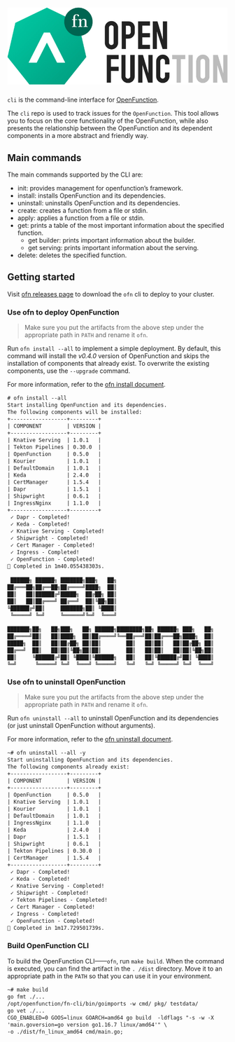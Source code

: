 # ![OpenFunctionCtl](docs/images/logo.png)

`cli` is the command-line interface for [OpenFunction](https://github.com/OpenFunction/OpenFunction).

The `cli` repo is used to track issues for the `OpenFunction`. This tool allows you to focus on the core functionality of the OpenFunction, while also presents the relationship between the OpenFunction and its dependent components in a more abstract and friendly way.

## Main commands
The main commands supported by the CLI are:
- init: provides management for openfunction’s framework.
- install: installs OpenFunction and its dependencies.
- uninstall: uninstalls OpenFunction and its dependencies.
- create: creates a function from a file or stdin.
- apply: applies a function from a file or stdin.
- get: prints a table of the most important information about the specified function.
  - get builder: prints important information about the builder.
  - get serving: prints important information about the serving.
- delete: deletes the specified function.

## Getting started

Visit [ofn releases page](https://github.com/OpenFunction/cli/releases/) to download the `ofn` cli to deploy to your cluster.

### Use ofn to deploy OpenFunction

> Make sure you put the artifacts from the above step under the appropriate path in `PATH` and rename it `ofn`. 

Run `ofn install --all` to implement a simple deployment. By default, this command will install the *v0.4.0* version of OpenFunction and skips the installation of components that already exist. To overwrite the existing components, use the `--upgrade` command. 

For more information, refer to the [ofn install document](docs/install.md).

```shell
# ofn install --all
Start installing OpenFunction and its dependencies.
The following components will be installed:
+------------------+---------+
| COMPONENT        | VERSION |
+------------------+---------+
| Knative Serving  | 1.0.1   |
| Tekton Pipelines | 0.30.0  |
| OpenFunction     | 0.5.0   |
| Kourier          | 1.0.1   |
| DefaultDomain    | 1.0.1   |
| Keda             | 2.4.0   |
| CertManager      | 1.5.4   |
| Dapr             | 1.5.1   |
| Shipwright       | 0.6.1   |
| IngressNginx     | 1.1.0   |
+------------------+---------+
 ✓ Dapr - Completed!
 ✓ Keda - Completed!
 ✓ Knative Serving - Completed!
 ✓ Shipwright - Completed!
 ✓ Cert Manager - Completed!
 ✓ Ingress - Completed!
 ✓ OpenFunction - Completed!
🚀 Completed in 1m40.055438303s.

 ██████╗ ██████╗ ███████╗███╗   ██╗
██╔═══██╗██╔══██╗██╔════╝████╗  ██║
██║   ██║██████╔╝█████╗  ██╔██╗ ██║
██║   ██║██╔═══╝ ██╔══╝  ██║╚██╗██║
╚██████╔╝██║     ███████╗██║ ╚████║
 ╚═════╝ ╚═╝     ╚══════╝╚═╝  ╚═══╝

███████╗██╗   ██╗███╗   ██╗ ██████╗████████╗██╗ ██████╗ ███╗   ██╗
██╔════╝██║   ██║████╗  ██║██╔════╝╚══██╔══╝██║██╔═══██╗████╗  ██║
█████╗  ██║   ██║██╔██╗ ██║██║        ██║   ██║██║   ██║██╔██╗ ██║
██╔══╝  ██║   ██║██║╚██╗██║██║        ██║   ██║██║   ██║██║╚██╗██║
██║     ╚██████╔╝██║ ╚████║╚██████╗   ██║   ██║╚██████╔╝██║ ╚████║
╚═╝      ╚═════╝ ╚═╝  ╚═══╝ ╚═════╝   ╚═╝   ╚═╝ ╚═════╝ ╚═╝  ╚═══╝
```

### Use ofn to uninstall OpenFunction

> Make sure you put the artifacts from the above step under the appropriate path in `PATH` and rename it `ofn`. 

Run `ofn uninstall --all` to uninstall OpenFunction and its dependencies (or just uninstall OpenFunction without arguments).

For more information, refer to the [ofn uninstall document](docs/uninstall.md).

```shell
~# ofn uninstall --all -y
Start uninstalling OpenFunction and its dependencies.
The following components already exist:
+------------------+---------+
| COMPONENT        | VERSION |
+------------------+---------+
| OpenFunction     | 0.5.0   |
| Knative Serving  | 1.0.1   |
| Kourier          | 1.0.1   |
| DefaultDomain    | 1.0.1   |
| IngressNginx     | 1.1.0   |
| Keda             | 2.4.0   |
| Dapr             | 1.5.1   |
| Shipwright       | 0.6.1   |
| Tekton Pipelines | 0.30.0  |
| CertManager      | 1.5.4   |
+------------------+---------+
 ✓ Dapr - Completed!
 ✓ Keda - Completed!
 ✓ Knative Serving - Completed!
 ✓ Shipwright - Completed!
 ✓ Tekton Pipelines - Completed!
 ✓ Cert Manager - Completed!
 ✓ Ingress - Completed!
 ✓ OpenFunction - Completed!
🚀 Completed in 1m17.729501739s.
```

### Build OpenFunction CLI

To build the OpenFunction CLI——`ofn`, run `make build`.
When the command is executed, you can find the artifact in the `. /dist` directory.
Move it to an appropriate path in the `PATH` so that you can use it in your environment.

```shell
~# make build
go fmt ./...
/opt/openfunction/fn-cli/bin/goimports -w cmd/ pkg/ testdata/
go vet ./...
CGO_ENABLED=0 GOOS=linux GOARCH=amd64 go build  -ldflags "-s -w -X 'main.goversion=go version go1.16.7 linux/amd64'" \
-o ./dist/fn_linux_amd64 cmd/main.go;
```

### 
